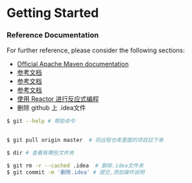 # Getting Started

### Reference Documentation
For further reference, please consider the following sections:

* [Official Apache Maven documentation](https://maven.apache.org/guides/index.html)
* [参考文档](https://mp.weixin.qq.com/s/93lBuIQhPM-XWyBaynx6Hg)
* [参考文档](https://www.ibm.com/developerworks/cn/java/spring5-webflux-reactive/index.html)
* [参考文档](https://docs.spring.io/spring/docs/5.0.0.RC2/spring-framework-reference/web.html#web-reactive)
* [使用 Reactor 进行反应式编程](https://www.ibm.com/developerworks/cn/java/j-cn-with-reactor-response-encode/index.html)
* 删除 github 上 .idea文件
```bash
$ git --help # 帮助命令


$ git pull origin master  # 将远程仓库里面的项目拉下来

$ dir # 查看有哪些文件夹

$ git rm -r --cached .idea  # 删除.idea文件夹
$ git commit -m '删除.idea' # 提交,添加操作说明

```
